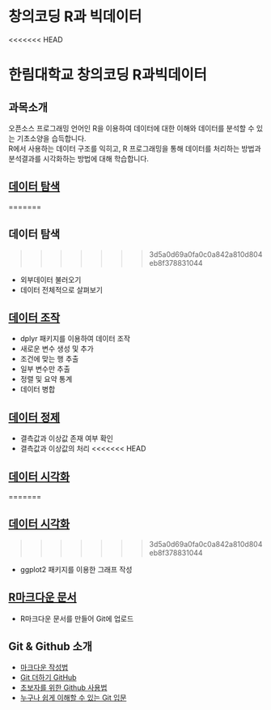 창의코딩 R과 빅데이터
================
<<<<<<< HEAD
# 한림대학교 창의코딩 R과빅데이터
## 과목소개
오픈소스 프로그래밍 언어인 R을 이용하여 데이터에 대한 이해와 데이터를 분석할 수 있는 기초소양을 습득합니다.      
R에서 사용하는 데이터 구조를 익히고, R 프로그래밍을 통해 데이터를 처리하는 방법과 분석결과를 시각화하는 방법에 대해 학습합니다.
## [데이터 탐색](https://github.com/Hallym-CreativeCoding/R_BigData/blob/master/06-%EB%8D%B0%EC%9D%B4%ED%84%B0%ED%83%90%EC%83%89.pdf)
=======



## 데이터 탐색

>>>>>>> 3d5a0d69a0fa0c0a842a810d804eb8f378831044
  - 외부데이터 불러오기
  - 데이터 전체적으로
살펴보기
## [데이터 조작](https://hallym-creativecoding.github.io/R_BigData/DataManipulation)
  - dplyr 패키지를 이용하여 데이터 조작
  - 새로운 변수 생성 및 추가
  - 조건에 맞는 행 추출
  - 일부 변수만 추출
  - 정렬 및 요약 통계
  - 데이터 병합
## [데이터 정제](https://github.com/Hallym-CreativeCoding/R_BigData/blob/master/11-%EB%8D%B0%EC%9D%B4%ED%84%B0_%EC%A0%95%EC%A0%9C.pdf)
  - 결측값과 이상값 존재 여부 확인
  - 결측값과 이상값의 처리
<<<<<<< HEAD
## [데이터 시각화](https://hallym-creativecoding.github.io/R_BigData/ggplot)
=======

## [데이터 시각화](https://hallym-creativecoding.github.io/R_BigData/ggplot)

>>>>>>> 3d5a0d69a0fa0c0a842a810d804eb8f378831044
  - ggplot2 패키지를 이용한 그래프 작성
## [R마크다운 문서](https://hallym-creativecoding.github.io/R_BigData/markdown)
   - R마크다운 문서를 만들어 Git에 업로드
   
## Git & Github 소개

- [마크다운 작성법](https://gist.github.com/ihoneymon/652be052a0727ad59601#121-%EC%9E%A5%EC%A0%90)
- [Git 더하기 GitHub](https://www.slideshare.net/ssusercef361/git-github-getting-started-with-gitgithub)
- [초보자를 위한 Github 사용법](https://www.youtube.com/watch?v=JEY3X64gX4Q&t=552s)
- [누구나 쉽게 이해할 수 있는 Git 입문](https://backlog.com/git-tutorial/kr/)
